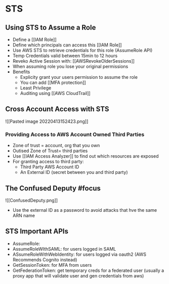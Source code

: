 # STS
## Using STS to Assume a Role
* Define a [[IAM Role]]
* Define which principals can access this [[IAM Role]] 
* Use AWS STS to retrieve credentials for this role (AssumeRole API)
* Temp Credentials valid between 15min to 12 hours
* Reveko Active Session with: [[AWSRevokeOlderSessions]]
* When assuming role you lose your original permissions
* Benefits
	* Explicity grant your users permission to assume the role
	* You can add [[MFA protection]]
	* Least Privilege
	* Auditing using [[AWS CloudTrail]]

## Cross Account Access with STS
![[Pasted image 20220413152423.png]]

### Providing Access to AWS Account Owned Third Parties
* Zone of trust = account, org that you own
* Outised Zone of Trust= third parties
* Use [[IAM Access Analyzer]] to find out which resources are exposed
* For granting access to third party:
	* Third Party AWS Account ID
	* An External ID (secret between you and third party)
## The Confused Deputy #focus
![[ConfusedDeputy.png]]

* Use the external ID as a password to avoid attacks that hve the same ARN name

## STS Important APIs
* AssumeRole:
* AssumeRoleWIthSAML: for users logged in SAML
* ASsumeRoleWithWebIdentity: for users logged via oauth2 (AWS Recommends Cognito instead)
* GetSessionToken: for MFA from users
* GetFederationToken: get temporary creds for a federated user (usually a proxy app that will validate user and gen credentials from aws)